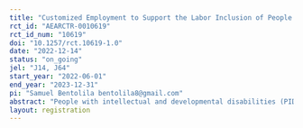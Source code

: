 ```yaml
---
title: "Customized Employment to Support the Labor Inclusion of People with Intellectual and Developmental Disabilities in Spain"
rct_id: "AEARCTR-0010619"
rct_id_num: "10619"
doi: "10.1257/rct.10619-1.0"
date: "2022-12-14"
status: "on_going"
jel: "J14, J64"
start_year: "2022-06-01"
end_year: "2023-12-31"
pi: "Samuel Bentolila bentolila8@gmail.com"
abstract: "People with intellectual and developmental disabilities (PIDs) in Spain suffer from much lower labor force participation and much larger unemployment rates than people without these disabilities. The aim of this study is to obtain causal evidence on the advantage of using the customized employment methodology (CEM) in the Spanish context compared to the traditional methodology implemented by the Confederación Plena inclusión España (PI) so far, to foster social inclusion of PIDs. We will measure the impact of the CEM on labor market outcomes, social inclusion, and wellbeing. The randomized control trial will allocate 502 PIDs who are currently enrolled with PI into two groups: one receiving the CEM (treatment group) and the other receiving the traditional methodology (control group). By identifying what the PID has to offer the labor market and what potential employers need, we expect that the CEM will create new job opportunities and help overcome barriers that PIDs face when job searching, increasing their labor force participation and job retention, and improving their quality of life and social inclusion."
layout: registration
---
```


